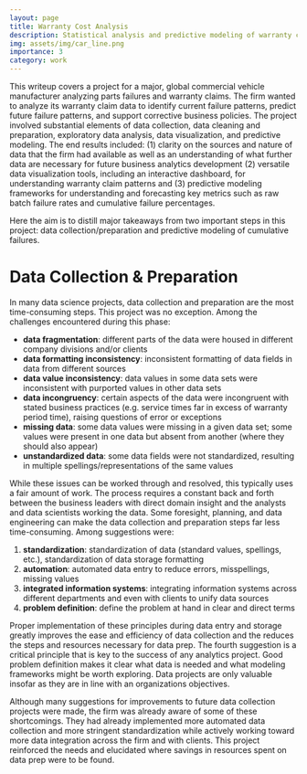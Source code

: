 ```yaml
---
layout: page
title: Warranty Cost Analysis 
description: Statistical analysis and predictive modeling of warranty claims for a major global automotive parts manufacturer
img: assets/img/car_line.png
importance: 3
category: work
---
```


This writeup covers a project for a major, global commercial vehicle manufacturer analyzing parts failures and warranty claims. The firm wanted to analyze its warranty claim data to identify current failure patterns, predict future failure patterns, and support corrective business policies. The project involved substantial elements of data collection, data cleaning and preparation, exploratory data analysis, data visualization, and predictive modeling. The end results included: (1) clarity on the sources and nature of data that the firm had available as well as an understanding of what further data are necessary for future business analytics development (2) versatile data visualization tools, including an interactive dashboard, for understanding warranty claim patterns and (3) predictive modeling frameworks for understanding and forecasting key metrics such as raw batch failure rates and cumulative failure percentages.

Here the aim is to distill major takeaways from two important steps in this project: data collection/preparation and predictive modeling of cumulative failures.

# Data Collection & Preparation

In many data science projects, data collection and preparation are the most time-consuming steps. This project was no exception. Among the challenges encountered during this phase:

* **data fragmentation**: different parts of the data were housed in different company divisions and/or clients
* **data formatting inconsistency**: inconsistent formatting of data fields in data from different sources
* **data value inconsistency**: data values in some data sets were inconsistent with purported values in other data sets
* **data incongruency**: certain aspects of the data were incongruent with stated business practices (e.g. service times far in excess of warranty period time), raising questions of error or exceptions
* **missing data**: some data values were missing in a given data set; some values were present in one data but absent from another (where they should also appear)
* **unstandardized data**: some data fields were not standardized, resulting in multiple spellings/representations of the same values

While these issues can be worked through and resolved, this typically uses a fair amount of work. The process requires a constant back and forth between the business leaders with direct domain insight and the analysts and data scientists working the data. Some foresight, planning, and data engineering can make the data collection and preparation steps far less time-consuming. Among suggestions were:

1. **standardization**: standardization of data (standard values, spellings, etc.), standardization of data storage formatting
2. **automation**: automated data entry to reduce errors, misspellings, missing values
3. **integrated information systems**: integrating information systems across different departments and even with clients to unify data sources
4. **problem definition**: define the problem at hand in clear and direct terms

Proper implementation of these principles during data entry and storage greatly improves the ease and efficiency of data collection and the reduces the steps and resources necessary for data prep. The fourth suggestion is a critical principle that is key to the success of any analytics project. Good problem definition makes it clear what data is needed and what modeling frameworks might be worth exploring. Data projects are only valuable insofar as they are in line with an organizations objectives.

Although many suggestions for improvements to future data collection projects were made, the firm was already aware of some of these shortcomings. They had already implemented more automated data collection and more stringent standardization while actively working toward more data integration across the firm and with clients. This project reinforced the needs and elucidated where savings in resources spent on data prep were to be found.
